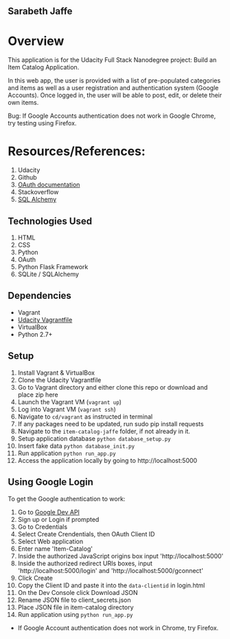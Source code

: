 ## Sarabeth Jaffe

# Overview
This application is for the Udacity Full Stack Nanodegree project: Build an Item Catalog Application.

In this web app, the user is provided with a list of pre-populated categories and items as well as a user registration and authentication system (Google Accounts). Once logged in, the user will be able to post, edit, or delete their own items.

Bug: If Google Accounts authentication does not work in Google Chrome, try testing using Firefox.

# Resources/References:
1. Udacity
2. Github
3. [OAuth documentation](https://oauth.net/code/)
4. Stackoverflow
6. [SQL Alchemy](http://www.sqlalchemy.org/)

## Technologies Used
1. HTML
2. CSS
3. Python
4. OAuth
5. Python Flask Framework
6. SQLite / SQLAlchemy

## Dependencies
- Vagrant
- [Udacity Vagrantfile](https://github.com/udacity/fullstack-nanodegree-vm)
- VirtualBox
- Python 2.7+

## Setup
1. Install Vagrant & VirtualBox
2. Clone the Udacity Vagrantfile
3. Go to Vagrant directory and either clone this repo or download and place zip here
3. Launch the Vagrant VM (`vagrant up`)
4. Log into Vagrant VM (`vagrant ssh`)
5. Navigate to `cd/vagrant` as instructed in terminal
6. If any packages need to be updated, run sudo pip install requests
7. Navigate to the `item-catalog-jaffe` folder, if not already in it.
8. Setup application database `python database_setup.py`
9. Insert fake data `python database_init.py`
10. Run application `python run_app.py`
11. Access the application locally by going to http://localhost:5000

## Using Google Login
To get the Google authentication to work:

1. Go to [Google Dev API](https://console.developers.google.com)
2. Sign up or Login if prompted
3. Go to Credentials
4. Select Create Crendentials, then OAuth Client ID
5. Select Web application
6. Enter name 'Item-Catalog'
7. Inside the authorized JavaScript origins box input 'http://localhost:5000'
8. Inside the authorized redirect URIs boxes, input 
'http://localhost:5000/login' and 'http://localhost:5000/gconnect'
9. Click Create
10. Copy the Client ID and paste it into the `data-clientid` in login.html
11. On the Dev Console click Download JSON
12. Rename JSON file to client_secrets.json
13. Place JSON file in item-catalog directory 
14. Run application using `python run_app.py`

* If Google Account authentication does not work in Chrome, try Firefox.
